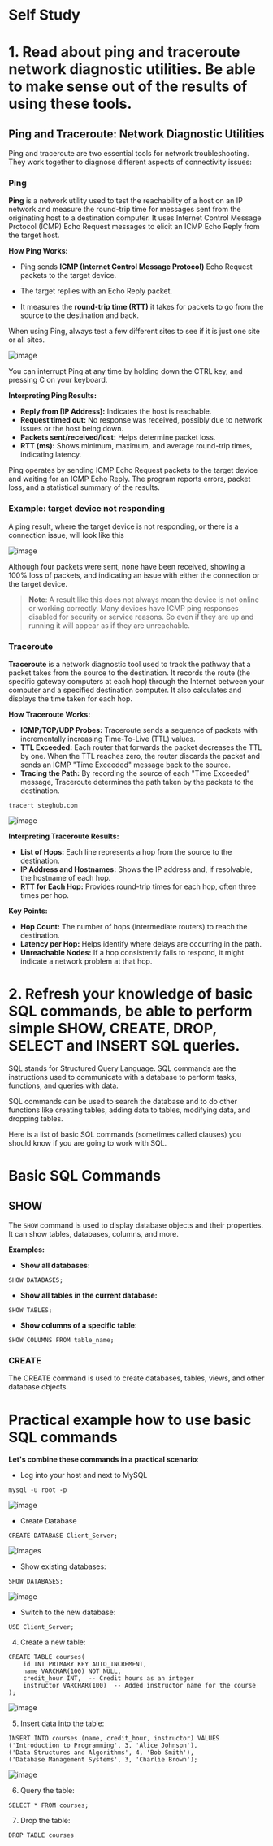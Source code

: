 # Self Study
# 1. Read about ping and traceroute network diagnostic utilities. Be able to make sense out of the results of using these tools.

## Ping and Traceroute: Network Diagnostic Utilities

Ping and traceroute are two essential tools for network troubleshooting. They work together to diagnose different aspects of connectivity issues:
### Ping

**Ping** is a network utility used to test the reachability of a host on an IP network and measure the round-trip time for messages sent from the originating host to a destination computer. It uses Internet Control Message Protocol (ICMP) Echo Request messages to elicit an ICMP Echo Reply from the target host.



**How Ping Works:**

- Ping sends **ICMP (Internet Control Message Protocol)** Echo Request packets to the target device.

- The target replies with an Echo Reply packet.

- It measures the **round-trip time (RTT)** it takes for packets to go from the source to the destination and back.

When using Ping, always test a few different sites to see if it is just one site or all sites.

![image](assets/self_ping.JPG)

You can interrupt Ping at any time by holding down the CTRL key, and pressing C on your keyboard.

**Interpreting Ping Results:**
- **Reply from [IP Address]:** Indicates the host is reachable.
- **Request timed out:** No response was received, possibly due to network issues or the host being down.
- **Packets sent/received/lost:** Helps determine packet loss.
- **RTT (ms):** Shows minimum, maximum, and average round-trip times, indicating latency.


Ping operates by sending ICMP Echo Request packets to the target device and waiting for an ICMP Echo Reply. The program reports errors, packet loss, and a statistical summary of the results.
### Example: target device not responding
A ping result, where the target device is not responding, or there is a connection issue, will look like this

![image](assets/self_pint_reachtimeout.JPG)


Although four packets were sent, none have been received, showing a 100% loss of packets, and indicating an issue with either the connection or the target device.

> **Note**: A result like this does not always mean the device is not online or working correctly. Many devices have ICMP ping responses disabled for security or service reasons. So even if they are up and running it will appear as if they are unreachable.


### Traceroute

**Traceroute** is a network diagnostic tool used to track the pathway that a packet takes from the source to the destination. It records the route (the specific gateway computers at each hop) through the Internet between your computer and a specified destination computer. It also calculates and displays the time taken for each hop.

**How Traceroute Works:**
- **ICMP/TCP/UDP Probes:** Traceroute sends a sequence of packets with incrementally increasing Time-To-Live (TTL) values.
- **TTL Exceeded:** Each router that forwards the packet decreases the TTL by one. When the TTL reaches zero, the router discards the packet and sends an ICMP "Time Exceeded" message back to the source.
- **Tracing the Path:** By recording the source of each "Time Exceeded" message, Traceroute determines the path taken by the packets to the destination.
```
tracert steghub.com
```
![image](assets/self_trecert.JPG)



**Interpreting Traceroute Results:**

- **List of Hops:** Each line represents a hop from the source to the destination.
- **IP Address and Hostnames:** Shows the IP address and, if resolvable, the hostname of each hop.
- **RTT for Each Hop:** Provides round-trip times for each hop, often three times per hop.

**Key Points:**

- **Hop Count:** The number of hops (intermediate routers) to reach the destination.
- **Latency per Hop:** Helps identify where delays are occurring in the path.
- **Unreachable Nodes:** If a hop consistently fails to respond, it might indicate a network problem at that hop.

# 2. Refresh your knowledge of basic SQL commands, be able to perform simple SHOW, CREATE, DROP, SELECT and INSERT SQL queries.
SQL stands for Structured Query Language. SQL commands are the instructions used to communicate with a database to perform tasks, functions, and queries with data.

SQL commands can be used to search the database and to do other functions like creating tables, adding data to tables, modifying data, and dropping tables.

Here is a list of basic SQL commands (sometimes called clauses) you should know if you are going to work with SQL.

# Basic SQL Commands

## SHOW

The `SHOW` command is used to display database objects and their properties. It can show tables, databases, columns, and more.

**Examples:**
- **Show all databases:**
```
SHOW DATABASES;
```
- **Show all tables in the current database:**
```
SHOW TABLES;
```
- **Show columns of a specific table**:

```
SHOW COLUMNS FROM table_name;
```
### CREATE
The CREATE command is used to create databases, tables, views, and other database objects.

# Practical example how to use basic SQL commands

**Let's combine these commands in a practical scenario**:
- Log into your host and next to  MySQL
```
mysql -u root -p
```
![image](assets/server_16_login_mysql.JPG)

- Create Database

```
CREATE DATABASE Client_Server;
```

![Images](assets/self_create_database.JPG)


- Show existing databases:

```
SHOW DATABASES;
```

![image](assets/SELF_SHOW_DATABASE.JPG)


- Switch to the new database:

```
USE Client_Server;
```


4. Create a new table:
```
CREATE TABLE courses(
    id INT PRIMARY KEY AUTO_INCREMENT,
    name VARCHAR(100) NOT NULL,
    credit_hour INT,  -- Credit hours as an integer
    instructor VARCHAR(100)  -- Added instructor name for the course
);

```

![image](assets/self_create_table_courses.JPG)

5. Insert data into the table:
```
INSERT INTO courses (name, credit_hour, instructor) VALUES
('Introduction to Programming', 3, 'Alice Johnson'),
('Data Structures and Algorithms', 4, 'Bob Smith'),
('Database Management Systems', 3, 'Charlie Brown');

```
![image](assets/self_insert_data.JPG)

6. Query the table:
```
SELECT * FROM courses;
```


7. Drop the table:
  ```
  DROP TABLE courses
  ```
